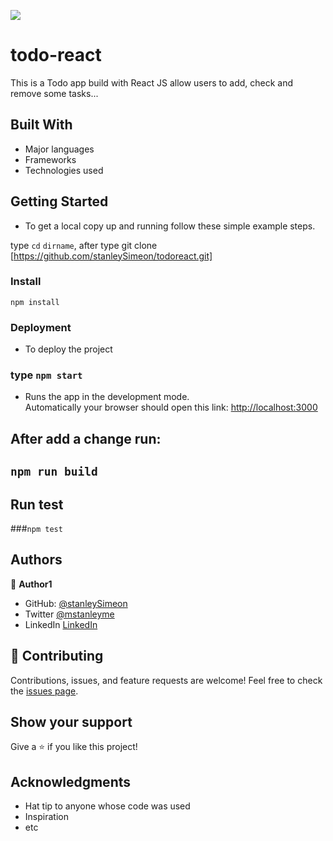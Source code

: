 ![](https://img.shields.io/badge/Microverse-blueviolet)

# todo-react
This is a Todo app build with React JS allow users to add, check and remove some tasks...

## Built With

- Major languages
- Frameworks
- Technologies used

## Getting Started

- To get a local copy up and running follow these simple example steps.

type `cd` `dirname`, after type git clone [https://github.com/stanleySimeon/todoreact.git]

### Install
`npm install`

### Deployment

- To deploy the project
### type `npm start`
- Runs the app in the development mode.\
Automatically your browser should open this link: [http://localhost:3000](http://localhost:3000)

## After add a change run: 
## `npm run build`
## Run test

###`npm test`

## Authors

👤 **Author1**

- GitHub: [@stanleySimeon](https://github.com/stanleySimeon)
- Twitter [@mstanleyme](https://twitter.com/mstanleyme)
- LinkedIn [LinkedIn](https://www.linkedin.com/in/stanley-simeon-881091224/)

## 🤝 Contributing

Contributions, issues, and feature requests are welcome!
Feel free to check the [issues page](https://github.com/stanleySimeon/todoreact/issues).

## Show your support

Give a ⭐️ if you like this project!

## Acknowledgments

- Hat tip to anyone whose code was used
- Inspiration
- etc
